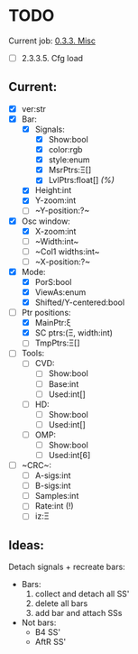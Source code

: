 # TODO

Current job: [0.3.3. Misc](https://github.com/tieugene/iosc.py/milestone/15)

- [ ] 2.3.3.5. Cfg load

## Current:
- [x] ver:str
- [x] Bar:
  + [x] Signals:
    - [x] Show:bool
    - [x] color:rgb
    - [x] style:enum
    - [x] MsrPtrs:&Xi;[]
    - [x] LvlPtrs:float[] *(%)*
  + [x] Height:int
  + [x] Y-zoom:int
  + [ ] ~Y-position:?~
- [x] Osc window:
  + [x] X-zoom:int
  + [ ] ~Width:int~
  + [ ] ~Col1 widths:int~
  + [ ] ~X-position:?~
- [x] Mode:
  + [x] PorS:bool
  + [x] ViewAs:enum
  + [x] Shifted/Y-centered:bool
- [ ] Ptr positions:
  + [x] MainPtr:&xi;
  + [x] SC ptrs:(&Xi;, width:int)
  + [ ] TmpPtrs:&Xi;[]
- [ ] Tools:
  + [ ] CVD:
    - [ ] Show:bool
    - [ ] Base:int
    - [ ] Used:int[]
  + [ ] HD:
    - [ ] Show:bool
    - [ ] Used:int[]
  + [ ] OMP:
    - [ ] Show:bool
    - [ ] Used:int[6]
- [ ] ~CRC~:
  - [ ] A-sigs:int
  - [ ] B-sigs:int
  - [ ] Samples:int
  - [ ] Rate:int (!)
  - [ ] iz:&Xi;

## Ideas:

Detach signals + recreate bars:

- Bars:
  1. collect and detach all SS'
  2. delete all bars
  3. add bar and attach SSs
- Not bars:
  + B4 SS'
  + AftR SS'
